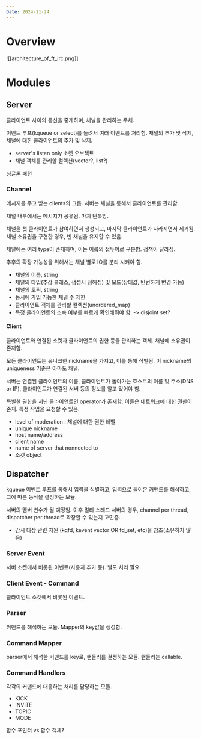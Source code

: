 ```yaml
---
Date: 2024-11-24
---
```

# Overview
![[architecture_of_ft_irc.png]]
# Modules

## Server
클라이언트 사이의 통신을 중개하며, 채널을 관리하는 주체.

이벤트 루프(kqueue or select)를 돌려서 여러 이벤트를 처리함.
채널의 추가 및 삭제, 채널에 대한 클라이언트의 추가 및 삭제. 

- server's listen only 소켓 오브젝트
- 채널 객체를 관리할 컬렉션(vector?, list?)

싱글톤 패턴
### Channel
메시지를 주고 받는 clients의 그룹. 서버는 채널을 통해서 클라이언트를 관리함.

채널 내부에서는 메시지가 공유됨. 마치 단톡방.

채널을 첫 클라이언트가 참여하면서 생성되고, 마지막 클라이언트가 사라지면서 제거됨. 채널 소유권을 구현한 경우, 빈 채널을 유지할 수 있음.

채널에는 여러 type이 존재하며, 이는 이름의 접두어로 구분함. 정책이 달라짐.

추후의 확장 가능성을 위해서는 채널 별로 IO를 분리 시켜야 함. 

- 채널의 이름, string
- 채널의 타입(추상 클래스, 생성시 정해짐) 및 모드(상태값, 빈번하게 변경 가능)
- 채널의 토픽, string
- 동시에 가입 가능한 채널 수 제한
- 클라이언트 객체를 관리할 컬렉션(unordered_map)
- 특정 클라이언트의 소속 여부를 빠르게 확인해줘야 함.
	-> disjoint set?
#### Client
클라이언트와 연결된 소켓과 클라이언트의 권한 등을 관리하는 객체. 채널에 소유권이 존재함.

모든 클라이언트는 유니크한 nickname을 가지고, 이를 통해 식별됨. 이 nickname의 uniqueness 기준은 아마도 채널. 

서버는 연결된 클라이언트의 이름, 클라이언트가 돌아가는 호스트의 이름 및 주소(DNS or IP), 클라이언트가 연결된 서버 등의 정보를 알고 있어야 함. 

특별한 권한을 지닌 클라이언트인 operator가 존재함. 이들은 네트워크에 대한 권한이 존재. 특정 작업을 요청할 수 있음.


- level of moderation : 채널에 대한 권한 레벨
- unique nickname
- host name/address
- client name
- name of server that nonnected to
- 소켓 object
## Dispatcher
kqueue 이벤트 루프를 통해서 입력을 식별하고, 입력으로 들어온 커맨드를 해석하고, 그에 따른 동작을 결정하는 모듈. 

서버의 멤버 변수가 될 예정임. 이후 멀티 스레드 서버의 경우, channel per thread, dispatcher per thread로 확장할 수 있는지 고민중.

- 감시 대상 관련 자원 (kqfd, kevent vector OR fd_set, etc)을 참조(소유하지 않음)
### Server Event
서버 소켓에서 비롯된 이벤트(사용자 추가 등). 별도 처리 필요.
### Client Event - Command
클라이언트 소켓에서 비롯된 이벤트.
### Parser
커맨드를 해석하는 모듈. Mapper의 key값을 생성함.
### Command Mapper
parser에서 해석한 커맨드를 key로, 핸들러를 결정하는 모듈. 핸들러는 callable.
### Command Handlers
각각의 커맨드에 대응하는 처리를 담당하는 모듈. 
- KICK
- INVITE
- TOPIC
- MODE

함수 포인터 vs 함수 객체?
